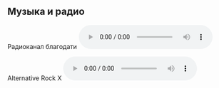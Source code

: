 ## Музыка и радио

Радиоканал благодати
<audio controls="" name="media"><source src="https://noasrv.caster.fm:10001/stream" type="audio/mpeg"></audio>

Alternative Rock X
<audio controls="" name="media"><source src="http://prmstrm.1.fm:8000/x" type="audio/mpeg"></audio>
